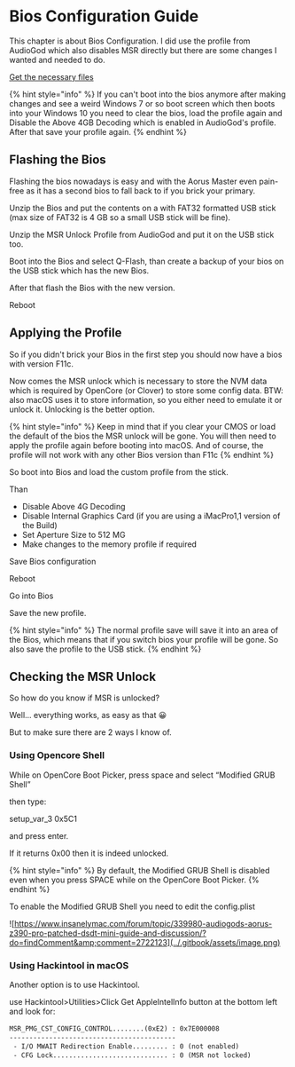 # Bios Configuration Guide

This chapter is about Bios Configuration. I did use the profile from AudioGod which also disables MSR directly but there are some changes I wanted and needed to do.

[Get the necessary files](../this-and-that/resources.md)

{% hint style="info" %}
If you can't boot into the bios anymore after making changes and see a weird Windows 7 or so boot screen which then boots into your Windows 10 you need to clear the bios, load the profile again and Disable the Above 4GB Decoding which is enabled in AudioGod's profile. After that save your profile again.
{% endhint %}

## Flashing the Bios

Flashing the bios nowadays is easy and with the Aorus Master even pain-free as it has a second bios to fall back to if you brick your primary.

Unzip the Bios and put the contents on a with FAT32 formatted USB stick \(max size of FAT32 is 4 GB so a small USB stick will be fine\).

Unzip the MSR Unlock Profile from AudioGod and put it on the USB stick too.

Boot into the Bios and select Q-Flash, than create a backup of your bios on the USB stick which has the new Bios.

After that flash the Bios with the new version.

Reboot

## Applying the Profile

So if you didn't brick your Bios in the first step you should now have a bios with version F11c.

Now comes the MSR unlock which is necessary to store the NVM data which is required by OpenCore \(or Clover\) to store some config data. BTW: also macOS uses it to store information, so you either need to emulate it or unlock it. Unlocking is the better option.

{% hint style="info" %}
Keep in mind that if you clear your CMOS or load the default of the bios the MSR unlock will be gone. You will then need to apply the profile again before booting into macOS. And of course, the profile will not work with any other Bios version than F11c
{% endhint %}

So boot into Bios and load the custom profile from the stick.

Than 

* Disable Above 4G Decoding
* Disable Internal Graphics Card \(if you are using a iMacPro1,1 version of the Build\)
* Set Aperture Size to 512 MG
* Make changes to the memory profile if required

Save Bios configuration

Reboot

Go into Bios

Save the new profile.

{% hint style="info" %}
The normal profile save will save it into an area of the Bios, which means that if you switch bios your profile will be gone. So also save the profile to the USB stick.
{% endhint %}

## Checking the MSR Unlock

So how do you know if MSR is unlocked?

Well... everything works, as easy as that 😀

But to make sure there are 2 ways I know of. 

### Using Opencore Shell

While on OpenCore Boot Picker, press space and select “Modified GRUB Shell”

then type:

setup\_var\_3 0x5C1

and press enter.

If it returns 0x00 then it is indeed unlocked.

{% hint style="info" %}
By default, the Modified GRUB Shell is disabled even when you press SPACE while on the OpenCore Boot Picker.
{% endhint %}

To enable the Modified GRUB Shell you need to edit the config.plist

![https://www.insanelymac.com/forum/topic/339980-audiogods-aorus-z390-pro-patched-dsdt-mini-guide-and-discussion/?do=findComment&amp;comment=2722123](../.gitbook/assets/image.png)

### Using Hackintool in macOS

Another option is to use Hackintool.

use Hackintool&gt;Utilities&gt;Click Get AppleIntelInfo button at the bottom left and look for:

```text
MSR_PMG_CST_CONFIG_CONTROL........(0xE2) : 0x7E000008
------------------------------------------
 - I/O MWAIT Redirection Enable......... : 0 (not enabled)
 - CFG Lock............................. : 0 (MSR not locked)
```




